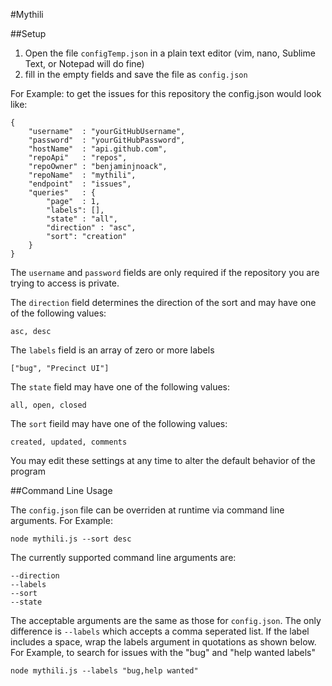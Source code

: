 #Mythili

##Setup

1. Open the file `configTemp.json` in a plain text editor (vim, nano, Sublime Text, or Notepad will do fine)
2. fill in the empty fields and save the file as `config.json`

For Example: to get the issues for this repository the config.json would look like:

```
{
	"username"	: "yourGitHubUsername",
	"password"	: "yourGitHubPassword",
	"hostName"	: "api.github.com",
	"repoApi"	: "repos",
	"repoOwner"	: "benjaminjnoack",
	"repoName" 	: "mythili",
	"endpoint"	: "issues",
	"queries"	: {
		"page"	: 1,
		"labels": [],
		"state" : "all",
		"direction" : "asc",
		"sort": "creation"
	}
}
```

The `username` and `password` fields are only required if the repository you are trying to access is private.


The `direction` field determines the direction of the sort and may have one of the following values:

```
asc, desc
```

The `labels` field is an array of zero or more labels

```
["bug", "Precinct UI"]
```

The `state` field may have one of the following values:

```
all, open, closed
```

The `sort` fieild may have one of the following values:
```
created, updated, comments
```

You may edit these settings at any time to alter the default behavior of the program


##Command Line Usage

The `config.json` file can be overriden at runtime via command line arguments. For Example:

```
node mythili.js --sort desc
```

The currently supported command line arguments are: 

```
--direction
--labels
--sort
--state
```

The acceptable arguments are the same as those for `config.json`. The only difference is `--labels` which accepts a comma seperated list. If the label includes a space, wrap the labels argument in quotations as shown below.
For Example, to search for issues with the "bug" and "help wanted labels"

```
node mythili.js --labels "bug,help wanted"
```